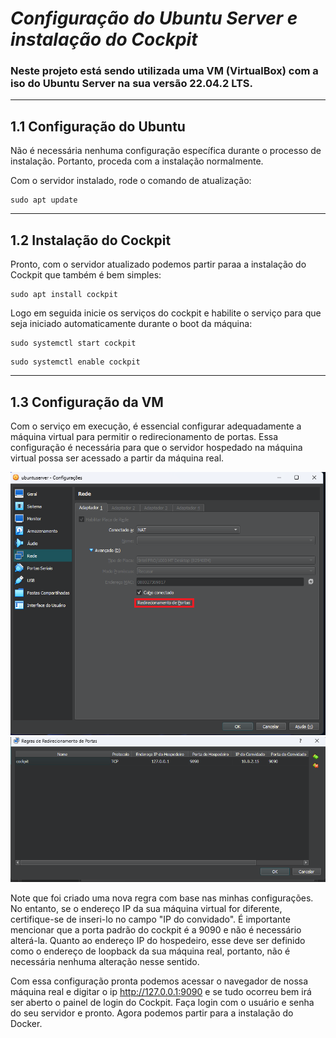 # _Configuração do Ubuntu Server e instalação do Cockpit_

###  Neste projeto está sendo utilizada uma VM (VirtualBox) com a iso do Ubuntu Server na sua versão 22.04.2 LTS.

----

## 1.1 Configuração do Ubuntu
Não é necessária nenhuma configuração específica durante o processo de instalação. Portanto, proceda com a instalação normalmente.

Com o servidor instalado, rode o comando de atualização:
``` 
sudo apt update 
```

----

## 1.2 Instalação do Cockpit
Pronto, com o servidor atualizado podemos partir paraa a instalação do Cockpit que também é bem simples:
``` 
sudo apt install cockpit
```

Logo em seguida inicie os serviços do cockpit e habilite o serviço para que seja iniciado automaticamente durante o boot da máquina:
``` 
sudo systemctl start cockpit
```
``` 
sudo systemctl enable cockpit 
```

------

## 1.3 Configuração da VM
Com o serviço em execução, é essencial configurar adequadamente a máquina virtual para permitir o redirecionamento de portas. Essa configuração é necessária para que o servidor hospedado na máquina virtual possa ser acessado a partir da máquina real.

<div>
<img src="..\redirecionamentoporta.png"/>  
<img src="..\configportcockpit.png">
</div>

Note que foi criado uma nova regra com base nas minhas configurações. No entanto, se o endereço IP da sua máquina virtual for diferente, certifique-se de inseri-lo no campo "IP do convidado". É importante mencionar que a porta padrão do cockpit é a 9090 e não é necessário alterá-la. Quanto ao endereço IP do hospedeiro, esse deve ser definido como o endereço de loopback da sua máquina real, portanto, não é necessária nenhuma alteração nesse sentido.

Com essa configuração pronta podemos acessar o navegador de nossa máquina real e digitar o ip http://127.0.0.1:9090 e se tudo ocorreu bem irá ser aberto o painel de login do Cockpit. Faça login com o usuário e senha do seu servidor e pronto. Agora podemos partir para a instalação do Docker.
